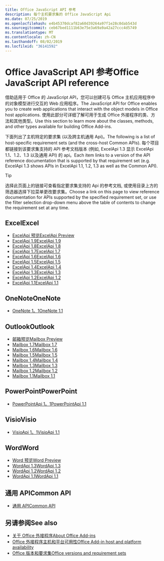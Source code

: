 ```yaml
---
title: Office JavaScript API 参考
description: 每个主机要求集的 Office JavaScript Api
ms.date: 07/25/2019
ms.openlocfilehash: e4b45370dcaf82a60d39264a97f1e28c0dab543d
ms.sourcegitcommit: ceb67bed1111b63e75e3a69a9a42a27ccc4d5749
ms.translationtype: MT
ms.contentlocale: zh-CN
ms.lasthandoff: 08/02/2019
ms.locfileid: "36141592"
---
```

# <a name="office-javascript-api-reference"></a><span data-ttu-id="52294-103">Office JavaScript API 参考</span><span class="sxs-lookup"><span data-stu-id="52294-103">Office JavaScript API reference</span></span>

<span data-ttu-id="52294-104">借助适用于 Office 的 JavaScript API，您可以创建可与 Office 主机应用程序中的对象模型进行交互的 Web 应用程序。</span><span class="sxs-lookup"><span data-stu-id="52294-104">The JavaScript API for Office enables you to create web applications that interact with the object models in Office host applications.</span></span> <span data-ttu-id="52294-105">使用此部分可详细了解可用于生成 Office 外接程序的类、方法和其他类型。</span><span class="sxs-lookup"><span data-stu-id="52294-105">Use this section to learn more about the classes, methods, and other types available for building Office Add-ins.</span></span>

<span data-ttu-id="52294-106">下面列出了主机特定的要求集 (以及跨主机通用 Api)。</span><span class="sxs-lookup"><span data-stu-id="52294-106">The following is a list of host-specific requirement sets (and the cross-host Common APIs).</span></span> <span data-ttu-id="52294-107">每个项目都链接到该要求集支持的 API 参考文档版本 (例如, ExcelApi 1.3 显示 ExcelApi 1.1、1.2、1.3 以及通用 API) 的 api。</span><span class="sxs-lookup"><span data-stu-id="52294-107">Each item links to a version of the API reference documentation that is supported by that requirement set (e.g. ExcelApi 1.3 shows APIs in ExcelApi 1.1, 1.2, 1.3 as well as the Common API).</span></span>

> [!TIP]
> <span data-ttu-id="52294-108">选择此页面上的链接可查看指定要求集支持的 Api 的参考文档, 或使用目录上方的筛选器选择下拉菜单更改要求集。</span><span class="sxs-lookup"><span data-stu-id="52294-108">Choose a link on this page to view reference documentation for APIs supported by the specified requirement set, or use the filter selection drop-down menu above the table of contents to change the requirement set at any time.</span></span>

## <a name="excel"></a><span data-ttu-id="52294-109">Excel</span><span class="sxs-lookup"><span data-stu-id="52294-109">Excel</span></span>

- [<span data-ttu-id="52294-110">ExcelApi 预览</span><span class="sxs-lookup"><span data-stu-id="52294-110">ExcelApi Preview</span></span>](/javascript/api/excel?view=excel-js-preview)
- [<span data-ttu-id="52294-111">ExcelApi 1.9</span><span class="sxs-lookup"><span data-stu-id="52294-111">ExcelApi 1.9</span></span>](/javascript/api/excel?view=excel-js-1.9)
- [<span data-ttu-id="52294-112">ExcelApi 1.8</span><span class="sxs-lookup"><span data-stu-id="52294-112">ExcelApi 1.8</span></span>](/javascript/api/excel?view=excel-js-1.8)
- [<span data-ttu-id="52294-113">ExcelApi 1.7</span><span class="sxs-lookup"><span data-stu-id="52294-113">ExcelApi 1.7</span></span>](/javascript/api/excel?view=excel-js-1.7)
- [<span data-ttu-id="52294-114">ExcelApi 1.6</span><span class="sxs-lookup"><span data-stu-id="52294-114">ExcelApi 1.6</span></span>](/javascript/api/excel?view=excel-js-1.6)
- [<span data-ttu-id="52294-115">ExcelApi 1.5</span><span class="sxs-lookup"><span data-stu-id="52294-115">ExcelApi 1.5</span></span>](/javascript/api/excel?view=excel-js-1.5)
- [<span data-ttu-id="52294-116">ExcelApi 1.4</span><span class="sxs-lookup"><span data-stu-id="52294-116">ExcelApi 1.4</span></span>](/javascript/api/excel?view=excel-js-1.4)
- [<span data-ttu-id="52294-117">ExcelApi 1.3</span><span class="sxs-lookup"><span data-stu-id="52294-117">ExcelApi 1.3</span></span>](/javascript/api/excel?view=excel-js-1.3)
- [<span data-ttu-id="52294-118">ExcelApi 1.2</span><span class="sxs-lookup"><span data-stu-id="52294-118">ExcelApi 1.2</span></span>](/javascript/api/excel?view=excel-js-1.2)
- [<span data-ttu-id="52294-119">ExcelApi 1.1</span><span class="sxs-lookup"><span data-stu-id="52294-119">ExcelApi 1.1</span></span>](/javascript/api/excel?view=excel-js-1.1)

## <a name="onenote"></a><span data-ttu-id="52294-120">OneNote</span><span class="sxs-lookup"><span data-stu-id="52294-120">OneNote</span></span>

- [<span data-ttu-id="52294-121">OneNote 1。1</span><span class="sxs-lookup"><span data-stu-id="52294-121">OneNote 1.1</span></span>](/javascript/api/onenote?view=onenote-js-1.1)

## <a name="outlook"></a><span data-ttu-id="52294-122">Outlook</span><span class="sxs-lookup"><span data-stu-id="52294-122">Outlook</span></span>

- [<span data-ttu-id="52294-123">邮箱预览</span><span class="sxs-lookup"><span data-stu-id="52294-123">Mailbox Preview</span></span>](/javascript/api/outlook?view=outlook-js-preview)
- [<span data-ttu-id="52294-124">Mailbox 1.7</span><span class="sxs-lookup"><span data-stu-id="52294-124">Mailbox 1.7</span></span>](/javascript/api/outlook?view=outlook-js-1.7)
- [<span data-ttu-id="52294-125">Mailbox 1.6</span><span class="sxs-lookup"><span data-stu-id="52294-125">Mailbox 1.6</span></span>](/javascript/api/outlook?view=outlook-js-1.6)
- [<span data-ttu-id="52294-126">Mailbox 1.5</span><span class="sxs-lookup"><span data-stu-id="52294-126">Mailbox 1.5</span></span>](/javascript/api/outlook?view=outlook-js-1.5)
- [<span data-ttu-id="52294-127">Mailbox 1.4</span><span class="sxs-lookup"><span data-stu-id="52294-127">Mailbox 1.4</span></span>](/javascript/api/outlook?view=outlook-js-1.4)
- [<span data-ttu-id="52294-128">Mailbox 1.3</span><span class="sxs-lookup"><span data-stu-id="52294-128">Mailbox 1.3</span></span>](/javascript/api/outlook?view=outlook-js-1.3)
- [<span data-ttu-id="52294-129">Mailbox 1.2</span><span class="sxs-lookup"><span data-stu-id="52294-129">Mailbox 1.2</span></span>](/javascript/api/outlook?view=outlook-js-1.2)
- [<span data-ttu-id="52294-130">Mailbox 1.1</span><span class="sxs-lookup"><span data-stu-id="52294-130">Mailbox 1.1</span></span>](/javascript/api/outlook?view=outlook-js-1.1)

## <a name="powerpoint"></a><span data-ttu-id="52294-131">PowerPoint</span><span class="sxs-lookup"><span data-stu-id="52294-131">PowerPoint</span></span>

- [<span data-ttu-id="52294-132">PowerPointApi 1。1</span><span class="sxs-lookup"><span data-stu-id="52294-132">PowerPointApi 1.1</span></span>](/javascript/api/powerpoint?view=powerpoint-js-1.1)

## <a name="visio"></a><span data-ttu-id="52294-133">Visio</span><span class="sxs-lookup"><span data-stu-id="52294-133">Visio</span></span>

- [<span data-ttu-id="52294-134">VisioApi 1。1</span><span class="sxs-lookup"><span data-stu-id="52294-134">VisioApi 1.1</span></span>](/javascript/api/visio?view=visio-js-1.1)

## <a name="word"></a><span data-ttu-id="52294-135">Word</span><span class="sxs-lookup"><span data-stu-id="52294-135">Word</span></span>

- [<span data-ttu-id="52294-136">Word 预览</span><span class="sxs-lookup"><span data-stu-id="52294-136">Word Preview</span></span>](/javascript/api/word?view=word-js-preview)
- [<span data-ttu-id="52294-137">WordApi 1.3</span><span class="sxs-lookup"><span data-stu-id="52294-137">WordApi 1.3</span></span>](/javascript/api/word?view=word-js-1.3)
- [<span data-ttu-id="52294-138">WordApi 1.2</span><span class="sxs-lookup"><span data-stu-id="52294-138">WordApi 1.2</span></span>](/javascript/api/word?view=word-js-1.2)
- [<span data-ttu-id="52294-139">WordApi 1.1</span><span class="sxs-lookup"><span data-stu-id="52294-139">WordApi 1.1</span></span>](/javascript/api/word?view=word-js-1.1)

## <a name="common-api"></a><span data-ttu-id="52294-140">通用 API</span><span class="sxs-lookup"><span data-stu-id="52294-140">Common API</span></span>

- [<span data-ttu-id="52294-141">通用 API</span><span class="sxs-lookup"><span data-stu-id="52294-141">Common API</span></span>](/javascript/api/office?view=common-js)

## <a name="see-also"></a><span data-ttu-id="52294-142">另请参阅</span><span class="sxs-lookup"><span data-stu-id="52294-142">See also</span></span>

- [<span data-ttu-id="52294-143">关于 Office 外接程序</span><span class="sxs-lookup"><span data-stu-id="52294-143">About Office Add-ins</span></span>](/office/dev/add-ins/overview)
- [<span data-ttu-id="52294-144">Office 外接程序主机和平台可用性</span><span class="sxs-lookup"><span data-stu-id="52294-144">Office Add-in host and platform availability</span></span>](/office/dev/add-ins/overview/office-add-in-availability)
- [<span data-ttu-id="52294-145">Office 版本和要求集</span><span class="sxs-lookup"><span data-stu-id="52294-145">Office versions and requirement sets</span></span>](/office/dev/add-ins/develop/office-versions-and-requirement-sets)
